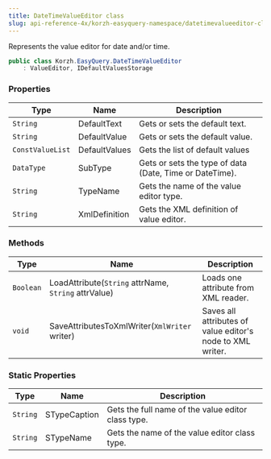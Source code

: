 ```yaml
---
title: DateTimeValueEditor class
slug: api-reference-4x/korzh-easyquery-namespace/datetimevalueeditor-class
---
```


Represents the value editor for date and/or time.
```csharp
public class Korzh.EasyQuery.DateTimeValueEditor
    : ValueEditor, IDefaultValuesStorage

```

### Properties

| Type | Name | Description | 
| --- | --- | --- | 
| `String` | DefaultText | Gets or sets the default text. | 
| `String` | DefaultValue | Gets or sets the default value. | 
| `ConstValueList` | DefaultValues | Gets the list of default values | 
| `DataType` | SubType | Gets or sets the type of data (Date, Time or DateTime). | 
| `String` | TypeName | Gets the name of the value editor type. | 
| `String` | XmlDefinition | Gets the XML definition of value editor. | 


### Methods

| Type | Name | Description | 
| --- | --- | --- | 
| `Boolean` | LoadAttribute(`String` attrName, `String` attrValue) | Loads one attribute from XML reader. | 
| `void` | SaveAttributesToXmlWriter(`XmlWriter` writer) | Saves all attributes of value editor's node to XML writer. | 


### Static Properties

| Type | Name | Description | 
| --- | --- | --- | 
| `String` | STypeCaption | Gets the full name of the value editor class type. | 
| `String` | STypeName | Gets the name of the value editor class type. |